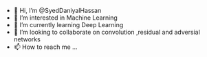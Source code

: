 - 👋 Hi, I’m @SyedDaniyalHassan
- 👀 I’m interested in Machine Learning
- 🌱 I’m currently learning Deep Learning
- 💞️ I’m looking to collaborate on convolution ,residual and adversial networks
- 📫 How to reach me ...

<!---
SyedDaniyalHassan/SyedDaniyalHassan is a ✨ special ✨ repository because its `README.md` (this file) appears on your GitHub profile.
You can click the Preview link to take a look at your changes.
--->
